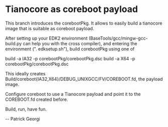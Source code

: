 Tianocore as coreboot payload
=============================

This branch introduces the corebootPkg. It allows to easily build a tianocore image
that is suitable as coreboot payload.

After setting up your EDK2 environment (BaseTools/gcc/mingw-gcc-build.py can help you
with the cross compiler), and entering the environment (". edksetup.sh"), build
corebootPkg using one of

  build -a IA32 -p corebootPkg/corebootPkg.dsc
  build -a X64 -p corebootPkg/corebootPkg.dsc

This ideally creates Build/coreboot{IA32,X64}/DEBUG_UNIXGCC/FV/COREBOOT.fd, the payload image.

Configure coreboot to use a Tianocore payload and point it to the COREBOOT.fd
created before.

Build, run, have fun.


-- Patrick Georgi

